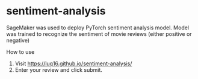 # sentiment-analysis
SageMaker was used to deploy PyTorch sentiment analysis model.
Model was trained to recognize the sentiment of movie reviews (either positive or negative)

How to use
1.  Visit https://luq16.github.io/sentiment-analysis/
2.  Enter your review and click submit.
